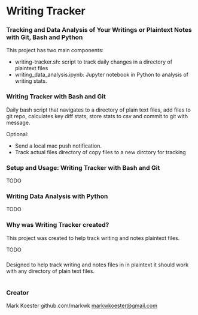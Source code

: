 # Writing Tracker
### Tracking and Data Analysis of Your Writings or Plaintext Notes with Git, Bash and Python

This project has two main components: 

* writing-tracker.sh: script to track daily changes in a directory of plaintext files 
* writing_data_analysis.ipynb: Jupyter notebook in Python to analysis of writing stats. 

### Writing Tracker with Bash and Git

Daily bash script that navigates to a directory of plain text files, add files to git repo, calculates key diff stats, store stats to csv and commit to git with message. 

Optional: 
* Send a local mac push notification. 
* Track actual files directory of copy files to a new dirctory for tracking

### Setup and Usage: Writing Tracker with Bash and Git

TODO

### Writing Data Analysis with Python

TODO

### Why was Writing Tracker created?

This project was created to help track writing and notes plaintext files. 

TODO

### 

Designed to help track writing and notes files in in plaintext
it should work with any directory of plain text files. 
#

### Creator

Mark Koester 
github.com/markwk
markwkoester@gmail.com 

